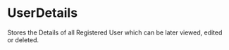 # UserDetails
Stores the Details of all Registered User which can be later viewed, edited or deleted.
